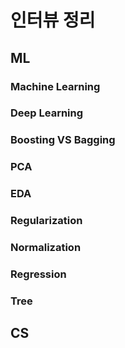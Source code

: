# 인터뷰 정리

## ML

### Machine Learning

### Deep Learning

### Boosting VS Bagging

### PCA

### EDA

### Regularization

### Normalization

### Regression

### Tree

## CS